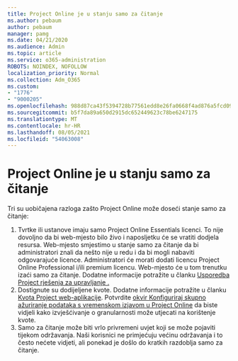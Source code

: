 ```yaml
---
title: Project Online je u stanju samo za čitanje
ms.author: pebaum
author: pebaum
manager: pamg
ms.date: 04/21/2020
ms.audience: Admin
ms.topic: article
ms.service: o365-administration
ROBOTS: NOINDEX, NOFOLLOW
localization_priority: Normal
ms.collection: Adm_O365
ms.custom:
- "1776"
- "9000205"
ms.openlocfilehash: 988d87ca43f5394728b77561edd8e26fa0668f4ad876a5fcd09cf739092a4d6d
ms.sourcegitcommit: b5f7da89a650d2915dc652449623c78be6247175
ms.translationtype: MT
ms.contentlocale: hr-HR
ms.lasthandoff: 08/05/2021
ms.locfileid: "54063008"
---
```

# <a name="project-online-is-in-a-read-only-state"></a>Project Online je u stanju samo za čitanje

Tri su uobičajena razloga zašto Project Online može doseći stanje samo za čitanje:

1. Tvrtke ili ustanove imaju samo Project Online Essentials licenci. To nije dovoljno da bi web-mjesto bilo živo i naposljetku će se vratiti dodjela resursa. Web-mjesto smjestimo u stanje samo za čitanje da bi administratori znali da nešto nije u redu i da bi mogli nabaviti odgovarajuće licence. Administratori će morati dodati licencu Project Online Professional i/ili premium licencu. Web-mjesto će u tom trenutku izaći samo za čitanje. Dodatne informacije potražite u članku [Usporedba Project rješenja za upravljanje .](https://products.office.com/project/compare-microsoft-project-management-software?tab=1)
2. Dostignute su dodijeljene kvote. Dodatne informacije potražite u članku [Kvota Project web-aplikacije](https://docs.microsoft.com/projectonline/tune-project-online-performance#project-web-app-quota). Potvrdite [okvir Konfiguriraj skupno ažuriranje podataka s vremenskom izjavom u Project Online](https://docs.microsoft.com/ProjectOnline/configure-rollup-of-timephased-reporting-data-in-project-online) da biste vidjeli kako izvješćivanje o granularnosti može utjecati na korištenje kvote.
3. Samo za čitanje može biti vrlo privremeni uvjet koji se može pojaviti tijekom održavanja. Naši korisnici ne primjećuju većinu održavanja i to često nećete vidjeti, ali ponekad je došlo do kratkih razdoblja samo za čitanje.
